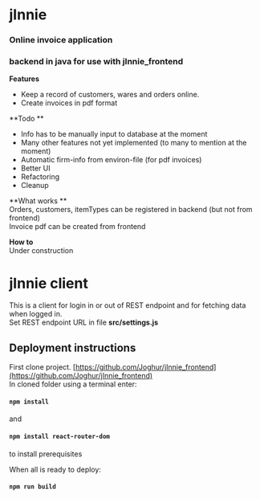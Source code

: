 # jInnie

### Online invoice application
### backend in java for use with jInnie_frontend  
 
**Features**  

 * Keep a record of customers, wares and orders online.
 * Create invoices in pdf format

**Todo **  

 * Info has to be manually input to database at the moment  
 * Many other features not yet implemented (to many to mention at the moment)  
 * Automatic firm-info from environ-file (for pdf invoices)  
 * Better UI  
 * Refactoring  
 * Cleanup  

**What works **  
Orders, customers, itemTypes can be registered in backend (but not from frontend)  
Invoice pdf can be created from frontend  

**How to**  
Under construction  

# jInnie client

This is a client for login in or out of REST endpoint and for fetching data when logged in.  
Set REST endpoint URL in file **src/settings.js**  

## Deployment instructions
First clone project. [https://github.com/Joghur/jInnie_frontend](https://github.com/Joghur/jInnie_frontend)  
In cloned folder using a terminal enter:  
#### `npm install`  
and
#### `npm install react-router-dom`  
to install prerequisites

When all is ready to deploy:

#### `npm run build`
